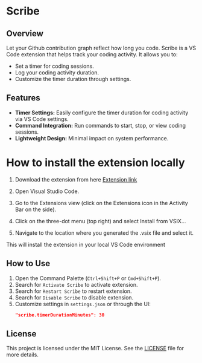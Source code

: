 # Scribe

## Overview

Let your Github contribution graph reflect how long you code. Scribe is a VS Code extension that helps track your coding activity. It allows you to:

- Set a timer for coding sessions.
- Log your coding activity duration.
- Customize the timer duration through settings.

## Features

- **Timer Settings:** Easily configure the timer duration for coding activity via VS Code settings.
- **Command Integration:** Run commands to start, stop, or view coding sessions.
- **Lightweight Design:** Minimal impact on system performance.

# How to install the extension locally

1. Download the extension from here [Extension link](https://drive.google.com/file/d/1kBRRfXTAdFDkcZk9obNc0-XUhi1lUnjy/view?usp=sharing)

2. Open Visual Studio Code.

3. Go to the Extensions view (click on the Extensions icon in the Activity Bar on the side).

4. Click on the three-dot menu (top right) and select Install from VSIX...

5. Navigate to the location where you generated the .vsix file and select it.

This will install the extension in your local VS Code environment

## How to Use

1. Open the Command Palette (`Ctrl+Shift+P` or `Cmd+Shift+P`).
2. Search for `Activate Scribe` to activate extension.
3. Search for `Restart Scribe` to restart extension.
4. Search for `Disable Scribe` to disable extension.
5. Customize settings in `settings.json` or through the UI:
   ```json
   "scribe.timerDurationMinutes": 30
   ```

## License

This project is licensed under the MIT License. See the [LICENSE](./LICENSE) file for more details.

